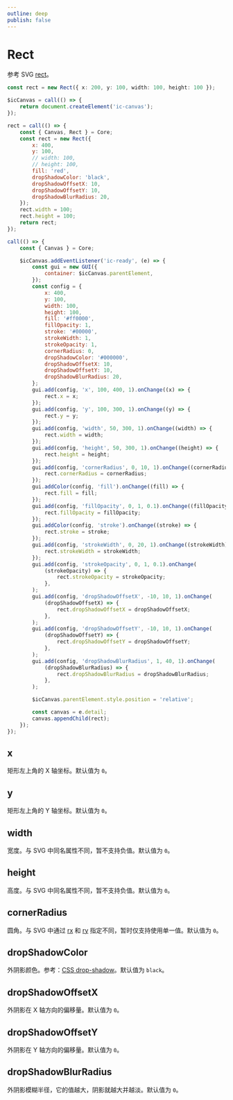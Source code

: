 ```yaml
---
outline: deep
publish: false
---
```


# Rect

参考 SVG [rect]。

```ts
const rect = new Rect({ x: 200, y: 100, width: 100, height: 100 });
```

```js eval code=false
$icCanvas = call(() => {
    return document.createElement('ic-canvas');
});
```

```js eval code=false
rect = call(() => {
    const { Canvas, Rect } = Core;
    const rect = new Rect({
        x: 400,
        y: 100,
        // width: 100,
        // height: 100,
        fill: 'red',
        dropShadowColor: 'black',
        dropShadowOffsetX: 10,
        dropShadowOffsetY: 10,
        dropShadowBlurRadius: 20,
    });
    rect.width = 100;
    rect.height = 100;
    return rect;
});
```

```js eval code=false inspector=false
call(() => {
    const { Canvas } = Core;

    $icCanvas.addEventListener('ic-ready', (e) => {
        const gui = new GUI({
            container: $icCanvas.parentElement,
        });
        const config = {
            x: 400,
            y: 100,
            width: 100,
            height: 100,
            fill: '#ff0000',
            fillOpacity: 1,
            stroke: '#00000',
            strokeWidth: 1,
            strokeOpacity: 1,
            cornerRadius: 0,
            dropShadowColor: '#000000',
            dropShadowOffsetX: 10,
            dropShadowOffsetY: 10,
            dropShadowBlurRadius: 20,
        };
        gui.add(config, 'x', 100, 400, 1).onChange((x) => {
            rect.x = x;
        });
        gui.add(config, 'y', 100, 300, 1).onChange((y) => {
            rect.y = y;
        });
        gui.add(config, 'width', 50, 300, 1).onChange((width) => {
            rect.width = width;
        });
        gui.add(config, 'height', 50, 300, 1).onChange((height) => {
            rect.height = height;
        });
        gui.add(config, 'cornerRadius', 0, 10, 1).onChange((cornerRadius) => {
            rect.cornerRadius = cornerRadius;
        });
        gui.addColor(config, 'fill').onChange((fill) => {
            rect.fill = fill;
        });
        gui.add(config, 'fillOpacity', 0, 1, 0.1).onChange((fillOpacity) => {
            rect.fillOpacity = fillOpacity;
        });
        gui.addColor(config, 'stroke').onChange((stroke) => {
            rect.stroke = stroke;
        });
        gui.add(config, 'strokeWidth', 0, 20, 1).onChange((strokeWidth) => {
            rect.strokeWidth = strokeWidth;
        });
        gui.add(config, 'strokeOpacity', 0, 1, 0.1).onChange(
            (strokeOpacity) => {
                rect.strokeOpacity = strokeOpacity;
            },
        );
        gui.add(config, 'dropShadowOffsetX', -10, 10, 1).onChange(
            (dropShadowOffsetX) => {
                rect.dropShadowOffsetX = dropShadowOffsetX;
            },
        );
        gui.add(config, 'dropShadowOffsetY', -10, 10, 1).onChange(
            (dropShadowOffsetY) => {
                rect.dropShadowOffsetY = dropShadowOffsetY;
            },
        );
        gui.add(config, 'dropShadowBlurRadius', 1, 40, 1).onChange(
            (dropShadowBlurRadius) => {
                rect.dropShadowBlurRadius = dropShadowBlurRadius;
            },
        );

        $icCanvas.parentElement.style.position = 'relative';

        const canvas = e.detail;
        canvas.appendChild(rect);
    });
});
```

## x

矩形左上角的 X 轴坐标。默认值为 `0`。

## y

矩形左上角的 Y 轴坐标。默认值为 `0`。

## width

宽度。与 SVG 中同名属性不同，暂不支持负值。默认值为 `0`。

## height

高度。与 SVG 中同名属性不同，暂不支持负值。默认值为 `0`。

## cornerRadius

圆角。与 SVG 中通过 [rx] 和 [ry] 指定不同，暂时仅支持使用单一值。默认值为 `0`。

## dropShadowColor

外阴影颜色。参考：[CSS drop-shadow]。默认值为 `black`。

## dropShadowOffsetX

外阴影在 X 轴方向的偏移量。默认值为 `0`。

## dropShadowOffsetY

外阴影在 Y 轴方向的偏移量。默认值为 `0`。

## dropShadowBlurRadius

外阴影模糊半径，它的值越大，阴影就越大并越淡。默认值为 `0`。

[rect]: https://developer.mozilla.org/en-US/docs/Web/SVG/Element/rect
[rx]: https://developer.mozilla.org/en-US/docs/Web/SVG/Attribute/rx
[ry]: https://developer.mozilla.org/en-US/docs/Web/SVG/Attribute/ry
[CSS drop-shadow]: https://developer.mozilla.org/en-US/docs/Web/CSS/filter-function/drop-shadow
